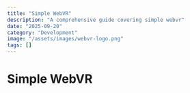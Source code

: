 ```yaml
---
title: "Simple WebVR"
description: "A comprehensive guide covering simple webvr"
date: "2025-09-20"
category: "Development"
image: "/assets/images/webvr-logo.png"
tags: []
---
```


# Simple WebVR



